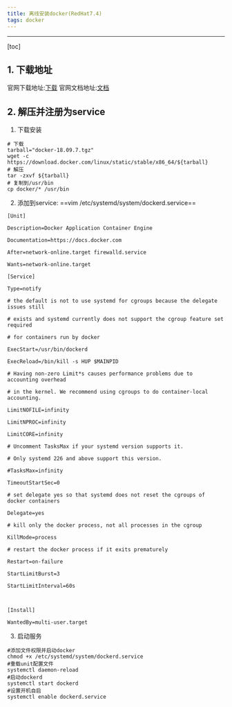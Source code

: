 ```yaml
---
title: 离线安装docker(RedHat7.4)
tags: docker
---
```



----------

[toc]

## 1. 下载地址

官网下载地址:[下载](https://download.docker.com/linux/static/stable/x86_64/)
官网文档地址:[文档](https://docs.docker.com/install/linux/docker-ce/binaries/)

## 2. 解压并注册为service

1. 下载安装

``` shell
# 下载
tarball="docker-18.09.7.tgz"
wget -c https://download.docker.com/linux/static/stable/x86_64/${tarball}
# 解压
tar -zxvf ${tarball}
# 复制到/usr/bin
cp docker/* /usr/bin
```

2. 添加到service: ==vim /etc/systemd/system/dockerd.service==

``` dsconfig
[Unit]

Description=Docker Application Container Engine

Documentation=https://docs.docker.com

After=network-online.target firewalld.service

Wants=network-online.target

[Service]

Type=notify

# the default is not to use systemd for cgroups because the delegate issues still

# exists and systemd currently does not support the cgroup feature set required

# for containers run by docker

ExecStart=/usr/bin/dockerd

ExecReload=/bin/kill -s HUP $MAINPID

# Having non-zero Limit*s causes performance problems due to accounting overhead

# in the kernel. We recommend using cgroups to do container-local accounting.

LimitNOFILE=infinity

LimitNPROC=infinity

LimitCORE=infinity

# Uncomment TasksMax if your systemd version supports it.

# Only systemd 226 and above support this version.

#TasksMax=infinity

TimeoutStartSec=0

# set delegate yes so that systemd does not reset the cgroups of docker containers

Delegate=yes

# kill only the docker process, not all processes in the cgroup

KillMode=process

# restart the docker process if it exits prematurely

Restart=on-failure

StartLimitBurst=3

StartLimitInterval=60s

 

[Install]

WantedBy=multi-user.target
```

3. 启动服务

``` shell
#添加文件权限并启动docker
chmod +x /etc/systemd/system/dockerd.service
#重载unit配置文件
systemctl daemon-reload
#启动dockerd
systemctl start dockerd        
#设置开机自启
systemctl enable dockerd.service                  
```